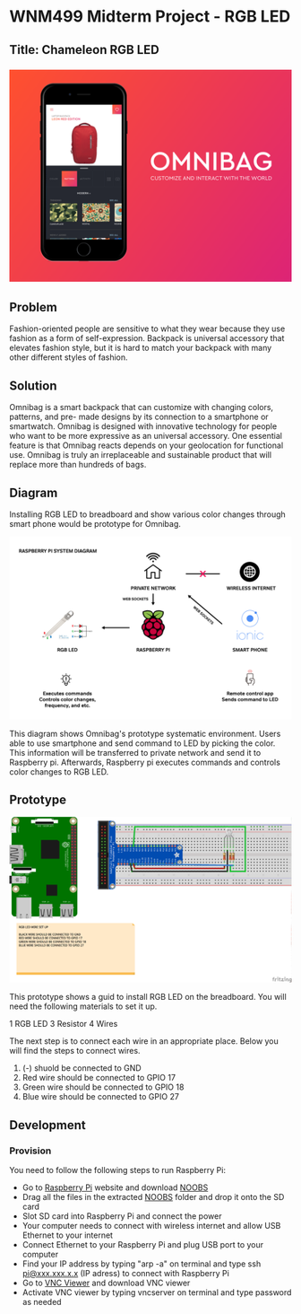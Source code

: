 # WNM499 Midterm Project - RGB LED 

## Title: Chameleon RGB LED 
### ![Brand](https://github.com/JesusGuerrero/jin-iot/blob/master/Midterm/rgb-led-logo.png)

## Problem
Fashion-oriented people are sensitive to what they wear because they use fashion as a form of self-expression. Backpack is universal accessory that elevates fashion style, but it is hard to match your backpack with many other different styles of fashion.

## Solution
Omnibag is a smart backpack that can customize with changing colors, patterns, and pre- made designs by its connection to a smartphone or smartwatch. Omnibag is designed with innovative technology for people who want to be more expressive as an universal accessory. One essential feature is that Omnibag reacts depends on your geolocation for functional use. Omnibag is truly an irreplaceable and sustainable product that will replace more than hundreds of bags.

## Diagram
Installing RGB LED to breadboard and show various color changes through smart phone would be prototype for Omnibag.

![Set up diagram](https://github.com/JesusGuerrero/jin-iot/blob/master/Midterm/raspberry_diagram.png)

This diagram shows Omnibag's prototype systematic environment. Users able to use smartphone and send command to LED by picking the color. This information will be transferred to private network and send it to Raspberry pi. Afterwards, Raspberry pi executes commands and controls color changes to RGB LED. 

## Prototype
![Prototype](https://github.com/JesusGuerrero/jin-iot/blob/master/Midterm/iot_project_rgb_led.png)

This prototype shows a guid to install RGB LED on the breadboard. You will need the following materials to set it up.

1 RGB LED
3 Resistor
4 Wires

The next step is to connect each wire in an appropriate place. Below you will find the steps to connect wires. 

1. (-) shuold be connected to GND
2. Red wire should be connected to GPIO 17
3. Green wire should be connected to GPIO 18
4. Blue wire should be connected to GPIO 27

## Development

### Provision

You need to follow the following steps to run Raspberry Pi: 

* Go to [Raspberry Pi](https://www.raspberrypi.org/) website and download [NOOBS](https://www.raspberrypi.org/downloads/noobs/)
* Drag all the files in the extracted [NOOBS](https://www.raspberrypi.org/downloads/noobs/) folder and drop it onto the SD card
* Slot SD card into Raspberry Pi and connect the power
* Your computer needs to connect with wireless internet and allow USB Ethernet to your internet
* Connect Ethernet to your Raspberry Pi and plug USB port to your computer
* Find your IP address by typing "arp -a" on terminal and type ssh pi@xxx.xxx.x.x (IP adress) to connect with Raspberry Pi
* Go to [VNC Viewer](https://www.realvnc.com/download/viewer/) and download VNC viewer
* Activate VNC viewer by typing vncserver on terminal and type password as needed
